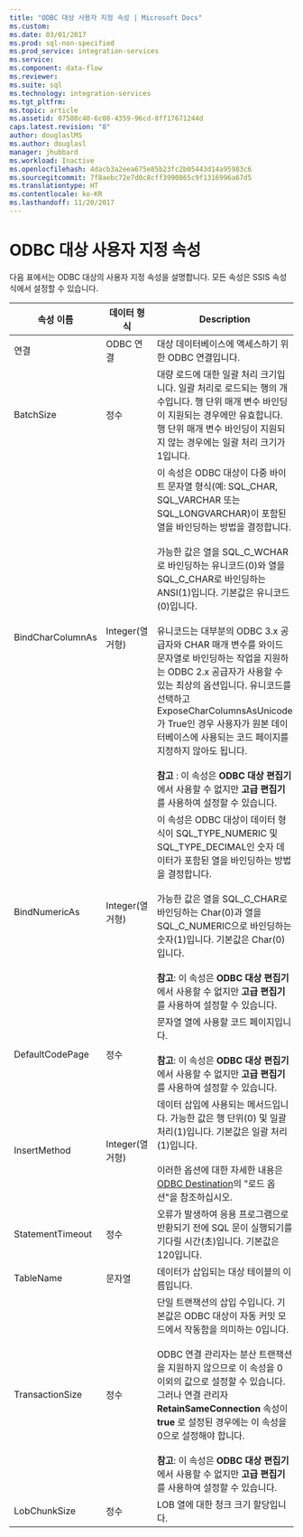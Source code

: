 ```yaml
---
title: "ODBC 대상 사용자 지정 속성 | Microsoft Docs"
ms.custom: 
ms.date: 03/01/2017
ms.prod: sql-non-specified
ms.prod_service: integration-services
ms.service: 
ms.component: data-flow
ms.reviewer: 
ms.suite: sql
ms.technology: integration-services
ms.tgt_pltfrm: 
ms.topic: article
ms.assetid: 07508c40-6c08-4359-96cd-8ff17671244d
caps.latest.revision: "8"
author: douglaslMS
ms.author: douglasl
manager: jhubbard
ms.workload: Inactive
ms.openlocfilehash: 4dacb3a2eea675e85b23fc2b05443d14a95983c6
ms.sourcegitcommit: 7f8aebc72e7d0c8cff3990865c9f1316996a67d5
ms.translationtype: HT
ms.contentlocale: ko-KR
ms.lasthandoff: 11/20/2017
---
```

# <a name="odbc-destination-custom-properties"></a>ODBC 대상 사용자 지정 속성
  다음 표에서는 ODBC 대상의 사용자 지정 속성을 설명합니다. 모든 속성은 SSIS 속성 식에서 설정할 수 있습니다.  
  
|속성 이름|데이터 형식|Description|  
|-------------------|---------------|-----------------|  
|연결|ODBC 연결|대상 데이터베이스에 액세스하기 위한 ODBC 연결입니다.|  
|BatchSize|정수|대량 로드에 대한 일괄 처리 크기입니다. 일괄 처리로 로드되는 행의 개수입니다. 행 단위 매개 변수 바인딩이 지원되는 경우에만 유효합니다. 행 단위 매개 변수 바인딩이 지원되지 않는 경우에는 일괄 처리 크기가 1입니다.|  
|BindCharColumnAs|Integer(열거형)|이 속성은 ODBC 대상이 다중 바이트 문자열 형식(예: SQL_CHAR, SQL_VARCHAR 또는 SQL_LONGVARCHAR)이 포함된 열을 바인딩하는 방법을 결정합니다.<br /><br /> 가능한 값은 열을 SQL_C_WCHAR로 바인딩하는 유니코드(0)와 열을 SQL_C_CHAR로 바인딩하는 ANSI(1)입니다. 기본값은 유니코드(0)입니다.<br /><br /> 유니코드는 대부분의 ODBC 3.x 공급자와 CHAR 매개 변수를 와이드 문자열로 바인딩하는 작업을 지원하는 ODBC 2.x 공급자가 사용할 수 있는 최상의 옵션입니다. 유니코드를 선택하고 ExposeCharColumnsAsUnicode가 True인 경우 사용자가 원본 데이터베이스에 사용되는 코드 페이지를 지정하지 않아도 됩니다.<br /><br /> **참고** : 이 속성은 **ODBC 대상 편집기**에서 사용할 수 없지만 **고급 편집기**를 사용하여 설정할 수 있습니다.|  
|BindNumericAs|Integer(열거형)|이 속성은 ODBC 대상이 데이터 형식이 SQL_TYPE_NUMERIC 및 SQL_TYPE_DECIMAL인 숫자 데이터가 포함된 열을 바인딩하는 방법을 결정합니다.<br /><br /> 가능한 값은 열을 SQL_C_CHAR로 바인딩하는 Char(0)과 열을 SQL_C_NUMERIC으로 바인딩하는 숫자(1)입니다. 기본값은 Char(0)입니다.<br /><br /> **참고**: 이 속성은 **ODBC 대상 편집기**에서 사용할 수 없지만 **고급 편집기**를 사용하여 설정할 수 있습니다.|  
|DefaultCodePage|정수|문자열 열에 사용할 코드 페이지입니다.<br /><br /> **참고**: 이 속성은 **ODBC 대상 편집기**에서 사용할 수 없지만 **고급 편집기**를 사용하여 설정할 수 있습니다.|  
|InsertMethod|Integer(열거형)|데이터 삽입에 사용되는 메서드입니다. 가능한 값은 행 단위(0) 및 일괄 처리(1)입니다. 기본값은 일괄 처리(1)입니다.<br /><br /> 이러한 옵션에 대한 자세한 내용은 [ODBC Destination](../../integration-services/data-flow/odbc-destination.md)의 "로드 옵션"을 참조하십시오.|  
|StatementTimeout|정수|오류가 발생하여 응용 프로그램으로 반환되기 전에 SQL 문이 실행되기를 기다릴 시간(초)입니다. 기본값은 120입니다.|  
|TableName|문자열|데이터가 삽입되는 대상 테이블의 이름입니다.|  
|TransactionSize|정수|단일 트랜잭션의 삽입 수입니다. 기본값은 ODBC 대상이 자동 커밋 모드에서 작동함을 의미하는 0입니다.<br /><br /> ODBC 연결 관리자는 분산 트랜잭션을 지원하지 않으므로 이 속성을 0 이외의 값으로 설정할 수 있습니다. 그러나 연결 관리자 **RetainSameConnection** 속성이 **true** 로 설정된 경우에는 이 속성을 0으로 설정해야 합니다.<br /><br /> **참고**: 이 속성은 **ODBC 대상 편집기**에서 사용할 수 없지만 **고급 편집기**를 사용하여 설정할 수 있습니다.|  
|LobChunkSize|정수|LOB 열에 대한 청크 크기 할당입니다.|  
  
  

